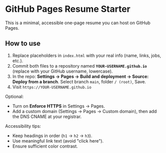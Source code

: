 
# GitHub Pages Resume Starter

This is a minimal, accessible one-page resume you can host on GitHub Pages.

## How to use

1. Replace placeholders in `index.html` with your real info (name, links, jobs, etc.).
2. Commit both files to a repository named **`YOUR-USERNAME.github.io`** (replace with your GitHub username, lowercase).
3. In the repo: **Settings → Pages → Build and deployment → Source: Deploy from a branch**. Select branch `main`, folder `/ (root)`, Save.
4. Visit `https://YOUR-USERNAME.github.io`

Optional:
- Turn on **Enforce HTTPS** in Settings → Pages.
- Add a custom domain (Settings → Pages → Custom domain), then add the DNS CNAME at your registrar.

Accessibility tips:
- Keep headings in order (`h1` → `h2` → `h3`).
- Use meaningful link text (avoid "click here").
- Ensure sufficient color contrast.
